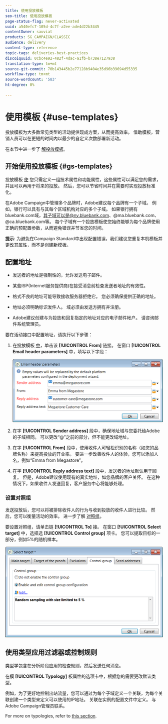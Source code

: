 ```yaml
---
title: 使用投放模板
seo-title: 使用投放模板
page-status-flag: never-activated
uuid: a540efc7-105d-4c7f-a2ee-ade4d22b3445
contentOwner: sauviat
products: SG_CAMPAIGN/CLASSIC
audience: delivery
content-type: reference
topic-tags: deliveries-best-practices
discoiquuid: 0cbc4e92-482f-4dac-a1fb-b738e7127938
translation-type: tm+mt
source-git-commit: 70b143445b2e77128b9404e35d96b39694d55335
workflow-type: tm+mt
source-wordcount: '583'
ht-degree: 0%

---
```



# 使用模板 {#use-templates}

投放模板为大多数常见类型的活动提供现成方案，从而提高效率。 借助模板，营销人员可以在更短的时间内以最少的自定义次数部署新活动。

在本节中进一步了 [解投放模板](../../delivery/using/creating-a-delivery-template.md)。

## 开始使用投放模板 {#gs-templates}

投放模板 [使](../../delivery/using/creating-a-delivery-template.md) 您只需定义一组技术属性和功能属性，这些属性可以满足您的需求，并且可以再用于将来的投放。 然后，您可以节省时间并在需要时实现投放标准化。

在Adobe Campaign中管理多个品牌时，Adobe建议每个品牌有一个子域。 例如，银行可以具有与其每个区域机构对应的多个子域。 如果银行拥有bluebank.com域，其子域可以是@ny.bluebank.com、@ma.bluebank.com、@ca.bluebank.com等。 每个子域有一个投放模板使您始终能够为每个品牌使用正确的预配置参数，从而避免错误并节省您的时间。

**提示**: 为避免在Campaign Standard中出现配置错误，我们建议您重复本机模板并更改其属性，而不是创建新模板。

## 配置地址

* 发送者的地址是强制性的，允许发送电子邮件。

* 某些ISP(Internet服务提供商)在接受消息前检查发送者地址的有效性。

* 格式不良的地址可能导致接收服务器拒绝它。 您必须确保提供正确的地址。

* 地址必须明确标识发件人。 域必须由发送方拥有并注册。

* Adobe建议创建与为投放和回复指定的地址对应的电子邮件帐户。 请咨询邮件系统管理员。

要在活动接口中配置地址，请执行以下步骤：

1. 在投放模板 [中](../../delivery/using/creating-a-delivery-template.md)，单击该 **[!UICONTROL From]** 链接。 在窗口 **[!UICONTROL Email header parameters]** 中，填写以下字段：

   ![](assets/d_best_practices_email_header.png)

1. 在字 **[!UICONTROL Sender address]** 段中，确保地址域与您委托给Adobe的子域相同。 可以更改“@”之前的部分，但不能更改域地址。

1. 在字 **[!UICONTROL From]** 段中，使用收件人可轻松识别的名称（如您的品牌名称）来提高投放的开业率。 要进一步改善收件人的体验，您可以添加人名，例如“Emma from Megastore”。

1. 在字 **[!UICONTROL Reply address text]** 段中，发送者的地址默认用于回复。 但是，Adobe建议使用现有的真实地址，如您品牌的客户关怀。 在这种情况下，如果收件人发送回复，客户服务中心将能够处理。

### 设置对照组

发送投放后，您可以将被排除收件人的行为与收到投放的收件人进行比较。 然后，您可以衡量活动的效率。 进一步了解 [对照组](../../campaign/using/marketing-campaign-deliveries.md#defining-a-control-group)。

要设置对照组，请单击链 **[!UICONTROL To]** 接。 在窗口 **[!UICONTROL Select target]** 中，选择选 **[!UICONTROL Control group]** 项卡。 您可以提取目标的一部分，例如5%的随机样本。

![](assets/d_best_practices_control_group.png)

## 使用类型应用过滤器或控制规则

类型学包含在分析阶段应用的检查规则，然后发送任何消息。

在模 **[!UICONTROL Typology]** 板属性的选项卡中，根据您的需要更改默认类型。

例如，为了更好地控制出站流量，您可以通过为每个子域定义一个关联，为每个关联创建一个类型来定义可以使用的IP地址。 关联在实例的配置文件中定义。 与Adobe Campaign管理员联系。

For more on typologies, refer to [this section](../../campaign/using/about-campaign-typologies.md).
